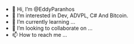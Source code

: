 - 👋 Hi, I’m @EddyParanhos
- 👀 I’m interested in Dev, ADVPL, C# And Bitcoin.
- 🌱 I’m currently learning ...
- 💞️ I’m looking to collaborate on ...
- 📫 How to reach me ...

<!---
EddyParanhos/EddyParanhos is a ✨ special ✨ repository because its `README.md` (this file) appears on your GitHub profile.
You can click the Preview link to take a look at your changes.
--->
